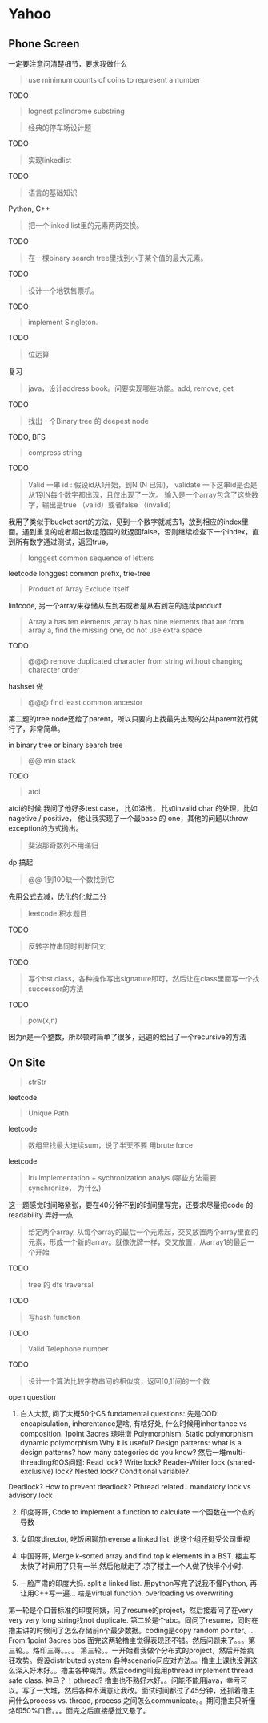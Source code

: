 # Yahoo

## Phone Screen

一定要注意问清楚细节，要求我做什么

> use minimum counts of coins to represent a number

TODO

> lognest palindrome substring

> 经典的停车场设计题 

TODO

> 实现linkedlist 

TODO

> 

> 语言的基础知识

Python, C++

> 把一个linked list里的元素两两交换。

TODO

> 在一棵binary search tree里找到小于某个值的最大元素。

TODO

> 设计一个地铁售票机。

TODO

> implement Singleton.

TODO

> 位运算

复习

> java，设计address book。问要实现哪些功能。add, remove, get

TODO

> 找出一个Binary tree 的 deepest node

TODO, BFS

> compress string

TODO

> Valid 一串 id : 假设id从1开始，到N (N 已知)， validate 一下这串id是否是从1到N每个数字都出现，且仅出现了一次。 输入是一个array包含了这些数字，输出是true （valid）或者false （invalid）

我用了类似于bucket sort的方法，见到一个数字就减去1，放到相应的index里面。遇到重复的或者超出数组范围的就返回false，否则继续检查下一个index，直到所有数字通过测试，返回true。

> longgest common sequence of letters

leetcode longgest common prefix, trie-tree

> Product of Array Exclude itself

lintcode, 另一个array来存储从左到右或者是从右到左的连续product

> Array a has ten elements ,array b has nine elements that are from array a, find the missing one, do not use extra space

TODO

> @@@ remove duplicated character from string without changing character order

hashset 做

> @@@ find least common ancestor

第二题的tree node还给了parent，所以只要向上找最先出现的公共parent就行就行了，非常简单。

in binary tree or binary search tree

> @@ min stack

TODO

> atoi

atoi的时候 我问了他好多test case， 比如溢出， 比如invalid char 的处理，比如 nagetive / positive， 他让我实现了一个最base 的 one，其他的问题以throw exception的方式抛出。

> 斐波那奇数列不用递归

dp 搞起

> @@ 1到100缺一个数找到它

先用公式去减，优化的化就二分

> leetcode 积水题目

TODO

> 反转字符串同时判断回文

TODO

> 写个bst class，各种操作写出signature即可，然后让在class里面写一个找successor的方法

TODO

> pow(x,n)

因为n是一个整数，所以顿时简单了很多，迅速的给出了一个recursive的方法

## On Site

> strStr

leetcode

> Unique Path

leetcode

> 数组里找最大连续sum，说了半天不要 
用brute force

leetcode

> lru implementation + sychronization analys (哪些方法需要 synchronize， 为什么)

这一题感觉时间略紧张，要在40分钟不到的时间里写完，还要求尽量把code 的readability 弄好一点

> 给定两个array, 从每个array的最后一个元素起，交叉放置两个array里面的元素，形成一个新的array。就像洗牌一样，交叉放置，从array1的最后一个开始

TODO

> tree 的 dfs traversal

TODO


> 写hash function

TODO

> Valid Telephone number

TODO

> 设计一个算法比较字符串间的相似度，返回[0,1]间的一个数

open question


1. 白人大叔, 问了大概50个CS fundamental questions: 
先是OOD:
encapisulation, inherentance是啥, 有啥好处, 什么时候用inheritance vs composition. 1point 3acres 璁哄潧
Polymorphism:
Static polymorphism
dynamic polymorphism
Why it is useful?
Design patterns:
what is a design patterns?
how many categories do you know?
然后一堆multi-threading和OS问题:
Read lock? Write lock? Reader-Writer lock (shared-exclusive) lock? Nested lock? Conditional variable?. 

Deadlock? How to prevent deadlock?
Pthread related..
mandatory lock vs advisory lock


2. 印度哥哥, Code to implement a function to calculate 一个函数在一个点的导数


3. 女印度director, 吃饭闲聊加reverse a linked list. 说这个组还挺受公司重视

4. 中国哥哥, Merge k-sorted array and find top k elements in a BST. 楼主写太快了时间用了只有一半,然后他就走了,凉了楼主一个人做了快半个小时.

5. 一脸严肃的印度大妈. split a linked list. 用python写完了说我不懂Python, 再让用C++写一遍... 啥是virtual function. overloading vs overwriting


第一轮是个口音标准的印度阿姨，问了resume的project，然后接着问了在very very very long string找not duplicate.
第二轮是个abc。同问了resume，同时在撸主讲的时候问了怎么存储前n个最少数据。coding是copy random pointer。. From 1point 3acres bbs
面完这两轮撸主觉得表现还不错。然后问题来了。。。第三轮。。烙印三哥。。。。
第三轮。。一开始看我做个分布式的project，然后开始疯狂攻势。假设distributed system 各种scenario问应对方法。。撸主上课也没讲这么深入好木好。。撸主各种糊弄。然后coding叫我用pthread implement thread safe class. 神马？！pthread? 撸主也不熟好木好。。问能不能用java，幸亏可以。写了一大堆，然后各种不满意让我改。面试时间都过了45分钟，还抓着撸主问什么process vs. thread, process 之间怎么communicate。。期间撸主只听懂烙印50%口音。。。面完之后直接感觉又悬了。